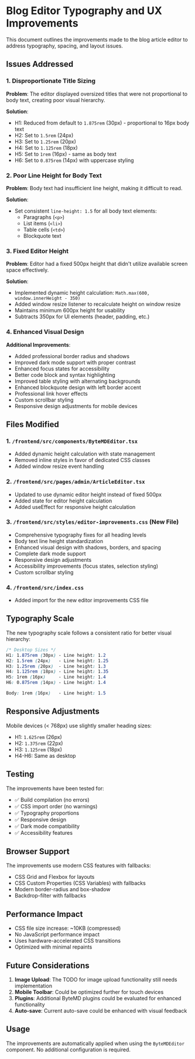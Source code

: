 # Blog Editor Typography and UX Improvements

This document outlines the improvements made to the blog article editor to address typography, spacing, and layout issues.

## Issues Addressed

### 1. Disproportionate Title Sizing
**Problem**: The editor displayed oversized titles that were not proportional to body text, creating poor visual hierarchy.

**Solution**: 
- H1: Reduced from default to `1.875rem` (30px) - proportional to 16px body text
- H2: Set to `1.5rem` (24px)
- H3: Set to `1.25rem` (20px) 
- H4: Set to `1.125rem` (18px)
- H5: Set to `1rem` (16px) - same as body text
- H6: Set to `0.875rem` (14px) with uppercase styling

### 2. Poor Line Height for Body Text
**Problem**: Body text had insufficient line height, making it difficult to read.

**Solution**: 
- Set consistent `line-height: 1.5` for all body text elements:
  - Paragraphs (`<p>`)
  - List items (`<li>`)  
  - Table cells (`<td>`)
  - Blockquote text

### 3. Fixed Editor Height
**Problem**: Editor had a fixed 500px height that didn't utilize available screen space effectively.

**Solution**:
- Implemented dynamic height calculation: `Math.max(600, window.innerHeight - 350)`
- Added window resize listener to recalculate height on window resize
- Maintains minimum 600px height for usability
- Subtracts 350px for UI elements (header, padding, etc.)

### 4. Enhanced Visual Design
**Additional Improvements**:
- Added professional border radius and shadows
- Improved dark mode support with proper contrast
- Enhanced focus states for accessibility
- Better code block and syntax highlighting
- Improved table styling with alternating backgrounds
- Enhanced blockquote design with left border accent
- Professional link hover effects
- Custom scrollbar styling
- Responsive design adjustments for mobile devices

## Files Modified

### 1. `/frontend/src/components/ByteMDEditor.tsx`
- Added dynamic height calculation with state management
- Removed inline styles in favor of dedicated CSS classes
- Added window resize event handling

### 2. `/frontend/src/pages/admin/ArticleEditor.tsx`  
- Updated to use dynamic editor height instead of fixed 500px
- Added state for editor height calculation
- Added useEffect for responsive height calculation

### 3. `/frontend/src/styles/editor-improvements.css` (New File)
- Comprehensive typography fixes for all heading levels
- Body text line height standardization  
- Enhanced visual design with shadows, borders, and spacing
- Complete dark mode support
- Responsive design adjustments
- Accessibility improvements (focus states, selection styling)
- Custom scrollbar styling

### 4. `/frontend/src/index.css`
- Added import for the new editor improvements CSS file

## Typography Scale

The new typography scale follows a consistent ratio for better visual hierarchy:

```css
/* Desktop Sizes */
H1: 1.875rem (30px) - Line height: 1.2
H2: 1.5rem (24px)   - Line height: 1.25  
H3: 1.25rem (20px)  - Line height: 1.3
H4: 1.125rem (18px) - Line height: 1.35
H5: 1rem (16px)     - Line height: 1.4
H6: 0.875rem (14px) - Line height: 1.4

Body: 1rem (16px)   - Line height: 1.5
```

## Responsive Adjustments

Mobile devices (< 768px) use slightly smaller heading sizes:
- H1: `1.625rem` (26px)
- H2: `1.375rem` (22px)  
- H3: `1.125rem` (18px)
- H4-H6: Same as desktop

## Testing

The improvements have been tested for:
- ✅ Build compilation (no errors)
- ✅ CSS import order (no warnings)
- ✅ Typography proportions
- ✅ Responsive design
- ✅ Dark mode compatibility
- ✅ Accessibility features

## Browser Support

The improvements use modern CSS features with fallbacks:
- CSS Grid and Flexbox for layouts
- CSS Custom Properties (CSS Variables) with fallbacks
- Modern border-radius and box-shadow
- Backdrop-filter with fallbacks

## Performance Impact

- CSS file size increase: ~10KB (compressed)
- No JavaScript performance impact
- Uses hardware-accelerated CSS transitions
- Optimized with minimal repaints

## Future Considerations

1. **Image Upload**: The TODO for image upload functionality still needs implementation
2. **Mobile Toolbar**: Could be optimized further for touch devices  
3. **Plugins**: Additional ByteMD plugins could be evaluated for enhanced functionality
4. **Auto-save**: Current auto-save could be enhanced with visual feedback

## Usage

The improvements are automatically applied when using the `ByteMDEditor` component. No additional configuration is required.